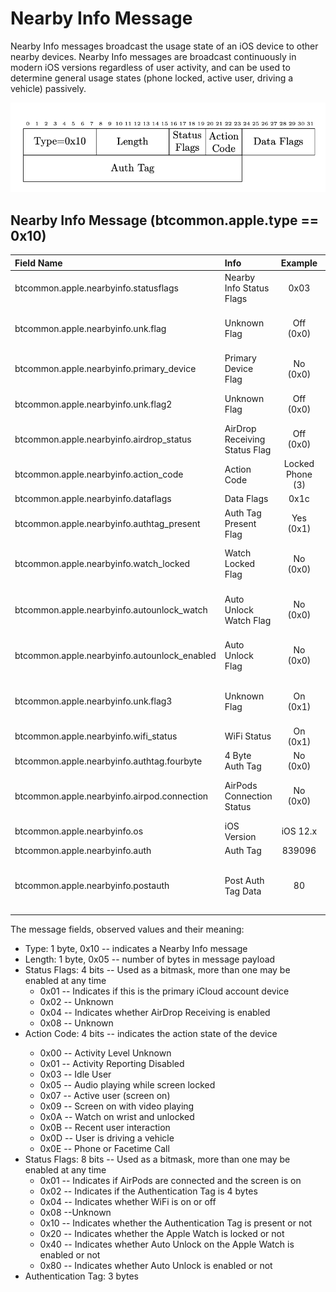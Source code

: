 <h1>Nearby Info Message</h1>

<p> 
Nearby Info messages broadcast the usage state of an iOS device to other nearby
devices. Nearby Info messages are broadcast continuously in modern iOS versions
regardless of user activity, and can be used to determine general usage states
(phone locked, active user, driving a vehicle) passively. 
</p>


<div align="center">
<img src="/figs/nearby_info_format.png">
</div>

## Nearby Info Message (btcommon.apple.type == 0x10)
| Field Name                                  | Info                         | Example                    |Length| Type  | Notes                              |
| :-------------------------------------------| :----------------------------|:--------------------------:|:----:|:-----:|:----------------------------------:|
| btcommon.apple.nearbyinfo.statusflags       | Nearby Info Status Flags     | 0x03                       | 1    | UINT8 |                                    |
| btcommon.apple.nearbyinfo.unk.flag          | Unknown Flag                 | Off (0x0)                  | 1    | BOOL  | Not sure about this flag          |
| btcommon.apple.nearbyinfo.primary_device    | Primary Device Flag          | No (0x0)                   | 1    | BOOL  |                                    |
| btcommon.apple.nearbyinfo.unk.flag2         | Unknown Flag                 | Off (0x0)                  | 1    | BOOL  | Seen with iOS 11                   |
| btcommon.apple.nearbyinfo.airdrop_status    | AirDrop Receiving Status Flag| Off (0x0)                  | 1    | BOOL  |                                    |
| btcommon.apple.nearbyinfo.action_code       | Action Code                  | Locked Phone (3)           | 1    | UINT8 |                                    |
| btcommon.apple.nearbyinfo.dataflags         | Data Flags                   | 0x1c                       | 1    | UINT8 |                                    | 
| btcommon.apple.nearbyinfo.authtag_present   | Auth Tag Present Flag        | Yes (0x1)                  | 1    | BOOL  |                                    | 
| btcommon.apple.nearbyinfo.watch_locked      | Watch Locked Flag            | No (0x0)                   | 1    | BOOL  | Not sure about this flag           |
| btcommon.apple.nearbyinfo.autounlock_watch  | Auto Unlock Watch Flag       | No (0x0)                   | 1    | BOOL  | Not sure about this flag           |
| btcommon.apple.nearbyinfo.autounlock_enabled| Auto Unlock Flag             | No (0x0)                   | 1    | BOOL  | Not sure about this flag           |
| btcommon.apple.nearbyinfo.unk.flag3         | Unknown Flag                 | On (0x1)                   | 1    | BOOL  | Not sure about this flag           | 
| btcommon.apple.nearbyinfo.wifi_status       | WiFi Status                  | On (0x1)                   | 1    | BOOL  |                                    |
| btcommon.apple.nearbyinfo.authtag.fourbyte  | 4 Byte Auth Tag              | No (0x0)                   | 1    | BOOL  |                                    | 
| btcommon.apple.nearbyinfo.airpod.connection | AirPods Connection Status    | No (0x0)                   | 1    | BOOL  | This needs more teseting           | 
| btcommon.apple.nearbyinfo.os                | iOS Version                  | iOS 12.x                   | 1    | String|                                    |
| btcommon.apple.nearbyinfo.auth              | Auth Tag                     | 839096                     | 3    | Bytes |                                    | 
| btcommon.apple.nearbyinfo.postauth          | Post Auth Tag Data           | 80                         | 1    | Bytes | Seen in newer iPhones (X, Xs, 11)  |

<!-- Leave this line -->
<p>The message fields, observed values and their meaning:</p>

<ul>
<li>
Type: 1 byte, 0x10 -- indicates a Nearby Info message
</li>
<li>
Length: 1 byte, 0x05 -- number of bytes in message payload
</li>
<li>
Status Flags: 4 bits -- Used as a bitmask, more than one may be enabled at any
time
<ul>
<li>
0x01 -- Indicates if this is the primary iCloud account device
</li>
<li>
0x02 -- Unknown
</li>
<li>
0x04 -- Indicates whether AirDrop Receiving is enabled
</li>
<li>
0x08 -- Unknown
</li>
</ul>
</li>
<li>
Action Code: 4 bits  -- indicates the action state of the device
</li>
<ul>
<li>
0x00 -- Activity Level Unknown
</li>
<li>
0x01 -- Activity Reporting Disabled
</li>
<li>
0x03 -- Idle User
</li>
<li>
0x05 -- Audio playing while screen locked
</li>
<li>
0x07 -- Active user (screen on)
</li>
<li>
0x09 -- Screen on with video playing
</li>
<li>
0x0A -- Watch on wrist and unlocked
</li>
<li>
0x0B -- Recent user interaction
</li>
<li>
0x0D -- User is driving a vehicle
</li>
<li>
0x0E -- Phone or Facetime Call
</li>
</ul>
<li>
Status Flags: 8 bits -- Used as a bitmask, more than one may be enabled at any
time
<ul>
<li>
0x01 -- Indicates if AirPods are connected and the screen is on
</li>
<li>
0x02 -- Indicates if the Authentication Tag is 4 bytes 
</li>
<li>
0x04 -- Indicates whether WiFi is on or off
</li>
<li>
0x08 --Unknown
</li>
<li>
0x10 -- Indicates whether the Authentication Tag is present or not
</li>
<li>
0x20 -- Indicates whether the Apple Watch is locked or not
</li>
<li>
0x40 --  Indicates whether Auto Unlock on the Apple Watch is enabled or not
</li>
<li>
0x80 -- Indicates whether Auto Unlock is enabled or not  
</li>
</ul>
</li>
<li>
Authentication Tag: 3 bytes
</li>
</ul>

